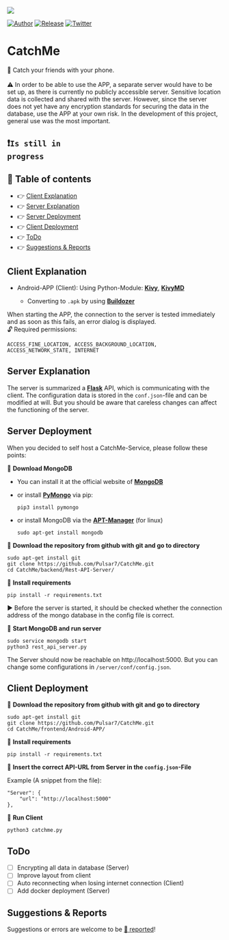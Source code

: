 <p align="center">
    <img src="https://github.com/Pulsar7/Catch-Me/blob/main/images/icon.png" style="display: block; margin: 0 auto;">
</p>

[![Author](https://img.shields.io/badge/author-Pulsar7-lightgrey.svg?colorB=9900cc&style=flat-square)](https://github.com/Pulsar7)
[![Release](https://img.shields.io/github/release/dmhendricks/file-icon-vectors.svg?style=flat-square)](https://github.com/Pulsar7/CatchMe/releases)
[![Twitter](https://img.shields.io/twitter/url/https/github.com/dmhendricks/file-icon-vectors.svg?style=social)](https://twitter.com/SevenPulsar)

# CatchMe

:large_orange_diamond: Catch your friends with your phone. <br/><br/>
:warning: In order to be able to use the APP, a separate server would have to be set up, as there is currently no publicly accessible server.
Sensitive location data is collected and shared with the server. However, since the server does not yet have any encryption standards for securing the data in the database, use the APP at your own risk. In the development of this project, general use was the most important.

## :heavy_exclamation_mark:<code>Is still in progress</code>

## :pushpin: Table of contents

* :point_right: [Client Explanation](#client-explanation)
* :point_right: [Server Explanation](#server-explanation)
* :point_right: [Server Deployment](#server-deployment)
* :point_right: [Client Deployment](#client-deployment)
* :point_right: [ToDo](#todo)
* :point_right: [Suggestions & Reports](#suggestions--reports)

## Client Explanation
    
- Android-APP (Client): Using Python-Module: [**Kivy**](https://kivy.org/#home), [**KivyMD**](https://kivymd.readthedocs.io/en/latest/)

    - Converting to <code>.apk</code> by using [**Buildozer**](https://buildozer.readthedocs.io/en/latest/)

When starting the APP, the connection to the server is tested immediately and as soon as this fails, an error dialog is displayed. </br>
:unlock: Required permissions:

 	ACCESS_FINE_LOCATION, ACCESS_BACKGROUND_LOCATION, ACCESS_NETWORK_STATE, INTERNET

## Server Explanation

The server is summarized a [**Flask**](https://flask.palletsprojects.com/en/2.1.x/) API, which is communicating with the client. The configuration data is stored in the <code>conf.json</code>-file and can be modified at will. But you should be aware that careless changes can affect the functioning of the server.

## Server Deployment
When you decided to self host a CatchMe-Service, please follow these points:

:small_orange_diamond: **Download MongoDB**

- You can install it at the official website of [**MongoDB**](https://www.mongodb.com/)
- or install [**PyMongo**](https://pymongo.readthedocs.io/en/stable/) via pip:
    
      pip3 install pymongo
      
- or install MongoDB via the [**APT-Manager**](https://wiki.ubuntuusers.de/APT/) (for linux)
      
      sudo apt-get install mongodb
     
:small_orange_diamond: **Download the repository from github with git and go to directory**
 
    sudo apt-get install git
    git clone https://github.com/Pulsar7/CatchMe.git
    cd CatchMe/backend/Rest-API-Server/

:small_orange_diamond: **Install requirements**

    pip install -r requirements.txt
    
:arrow_forward: Before the server is started, it should be checked whether the connection address of the mongo database in the config file is correct.
    
:small_orange_diamond: **Start MongoDB and run server**

    sudo service mongodb start
    python3 rest_api_server.py
    
The Server should now be reachable on http://localhost:5000. But you can change some configurations in <code>/server/conf/config.json</code>.

## Client Deployment

:small_blue_diamond: **Download the repository from github with git and go to directory**

    sudo apt-get install git
    git clone https://github.com/Pulsar7/CatchMe.git
    cd CatchMe/frontend/Android-APP/

:small_blue_diamond: **Install requirements**

    pip install -r requirements.txt

:small_blue_diamond: **Insert the correct API-URL from Server in the <code>config.json</code>-File**

Example (A snippet from the file): 
    
    "Server": {
        "url": "http://localhost:5000"
    },

:small_blue_diamond: **Run Client**

    python3 catchme.py

## ToDo

- [ ] Encrypting all data in database (Server)
- [ ] Improve layout from client
- [ ] Auto reconnecting when losing internet connection (Client)
- [ ] Add docker deployment (Server)

## Suggestions & Reports

Suggestions or errors are welcome to be [:link: reported](https://github.com/Pulsar7/Catch-Me/issues)!
